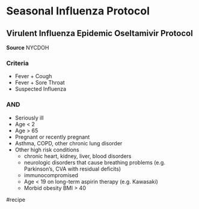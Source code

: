 # Seasonal Influenza Protocol
## Virulent Influenza Epidemic Oseltamivir Protocol
**Source** NYCDOH

### Criteria
* Fever + Cough
* Fever + Sore Throat
* Suspected Influenza

### AND
* Seriously ill
* Age < 2
* Age > 65
* Pregnant or recently pregnant
* Asthma, COPD, other chronic lung disorder
* Other high risk conditions
	* chronic heart, kidney, liver, blood disorders
	* neurologic disorders that cause breathing problems (e.g. Parkinson’s, CVA with residual deficits)
	* immunocompromised
	* Age < 19 on long-term aspirin therapy (e.g. Kawasaki)
	* Morbid obesity BMI > 40


#recipe